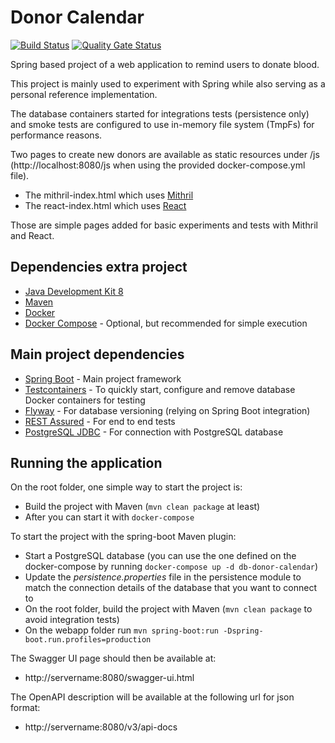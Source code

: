 # Donor Calendar

[![Build Status](https://travis-ci.org/taizel/donor-calendar.svg?branch=master)](https://travis-ci.org/taizel/donor-calendar)
[![Quality Gate Status](https://sonarcloud.io/api/project_badges/measure?project=donor-calendar&metric=alert_status)](https://sonarcloud.io/dashboard?id=donor-calendar)

Spring based project of a web application to remind users to donate blood.

This project is mainly used to experiment with Spring while also serving as a personal reference implementation.

The database containers started for integrations tests (persistence only) and smoke tests are configured to use in-memory file system (TmpFs) for performance reasons.

Two pages to create new donors are available as static resources under /js (http://localhost:8080/js when using the provided docker-compose.yml file).
- The mithril-index.html which uses [Mithril](https://mithril.js.org/) 
- The react-index.html which uses [React](https://reactjs.org/)

Those are simple pages added for basic experiments and tests with Mithril and React.

## Dependencies extra project
- [Java Development Kit 8](https://openjdk.java.net/projects/jdk8) 
- [Maven](https://maven.apache.org)
- [Docker](https://www.docker.com)
- [Docker Compose](https://github.com/docker/compose) - Optional, but recommended for simple execution

## Main project dependencies
- [Spring Boot](https://spring.io/projects/spring-boot) - Main project framework
- [Testcontainers](https://www.testcontainers.org) - To quickly start, configure and remove database Docker containers for testing
- [Flyway](https://flywaydb.org/documentation/plugins/springboot) - For database versioning (relying on Spring Boot integration)
- [REST Assured](http://rest-assured.io) - For end to end tests
- [PostgreSQL JDBC](https://jdbc.postgresql.org/) - For connection with PostgreSQL database

## Running the application
On the root folder, one simple way to start the project is:
- Build the project with Maven (`mvn clean package` at least)
- After you can start it with `docker-compose`

To start the project with the spring-boot Maven plugin:
- Start a PostgreSQL database (you can use the one defined on the docker-compose by running `docker-compose up -d db-donor-calendar`)
- Update the _persistence.properties_ file in the persistence module to match the connection details of the database that you want to connect to
- On the root folder, build the project with Maven (`mvn clean package` to avoid integration tests)
- On the webapp folder run `mvn spring-boot:run -Dspring-boot.run.profiles=production`

The Swagger UI page should then be available at:
- http://servername:8080/swagger-ui.html

The OpenAPI description will be available at the following url for json format:
- http://servername:8080/v3/api-docs